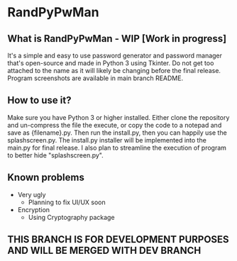 # RandPyPwMan

## What is RandPyPwMan - WIP [Work in progress]
It's a simple and easy to use password generator and password manager that's open-source and made in Python 3 using Tkinter. Do not get too attached to the name as it will likely be changing before the final release. Program screenshots are available in main branch README.

## How to use it?
Make sure you have Python 3 or higher installed. Either clone the repository and un-compress the file the execute, or copy the code to a notepad and save as {filename}.py. Then run the install.py, then you can happily use the splashscreen.py. The install.py installer will be implemented into the main.py for final release. I also plan to streamline the execution of program to better hide "splashscreen.py".

## Known problems
- Very ugly
    - Planning to fix UI/UX soon
- Encryption
    - Using Cryptography package

## THIS BRANCH IS FOR DEVELOPMENT PURPOSES AND WILL BE MERGED WITH DEV BRANCH
